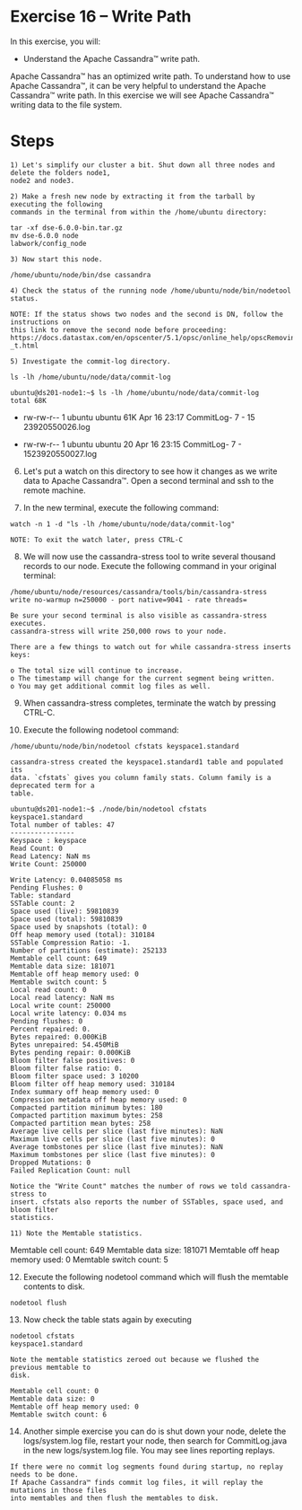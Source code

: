 # Exercise 16 – Write Path

In this exercise, you will:

- Understand the Apache Cassandra™ write path.

Apache Cassandra™ has an optimized write path. To understand how to use Apache Cassandra™,
it can be very helpful to understand the Apache Cassandra™ write path. In this exercise we will
see Apache Cassandra™ writing data to the file system.

# Steps

```
1) Let's simplify our cluster a bit. Shut down all three nodes and delete the folders node1,
node2 and node3.
```
```
2) Make a fresh new node by extracting it from the tarball by executing the following
commands in the terminal from within the /home/ubuntu directory:
```
```
tar -xf dse-6.0.0-bin.tar.gz
mv dse-6.0.0 node
labwork/config_node
```
```
3) Now start this node.
```
```
/home/ubuntu/node/bin/dse cassandra
```
```
4) Check the status of the running node /home/ubuntu/node/bin/nodetool status.
```
```
NOTE: If the status shows two nodes and the second is DN, follow the instructions on
this link to remove the second node before proceeding:
https://docs.datastax.com/en/opscenter/5.1/opsc/online_help/opscRemovingPackages
_t.html
```
```
5) Investigate the commit-log directory.
```
```
ls -lh /home/ubuntu/node/data/commit-log
```
```
ubuntu@ds201-node1:~$ ls -lh /home/ubuntu/node/data/commit-log
total 68K
```
- rw-rw-r-- 1 ubuntu ubuntu 61K Apr 16 23:17 CommitLog- 7 - 15 23920550026.log


- rw-rw-r-- 1 ubuntu ubuntu 20 Apr 16 23:15 CommitLog- 7 - 1523920550027.log

6) Let's put a watch on this directory to see how it changes as we write data to
Apache Cassandra™. Open a second terminal and ssh to the remote machine.

7) In the new terminal, execute the following command:

```
watch -n 1 -d "ls -lh /home/ubuntu/node/data/commit-log"
```
```
NOTE: To exit the watch later, press CTRL-C
```
8) We will now use the cassandra-stress tool to write several thousand records to our
node. Execute the following command in your original terminal:

```
/home/ubuntu/node/resources/cassandra/tools/bin/cassandra-stress
write no-warmup n=250000 - port native=9041 - rate threads=
```
```
Be sure your second terminal is also visible as cassandra-stress executes.
cassandra-stress will write 250,000 rows to your node.
```
```
There are a few things to watch out for while cassandra-stress inserts keys:
```
```
o The total size will continue to increase.
o The timestamp will change for the current segment being written.
o You may get additional commit log files as well.
```
9) When cassandra-stress completes, terminate the watch by pressing CTRL-C.

10) Execute the following nodetool command:

```
/home/ubuntu/node/bin/nodetool cfstats keyspace1.standard
```
```
cassandra-stress created the keyspace1.standard1 table and populated its
data. `cfstats` gives you column family stats. Column family is a deprecated term for a
table.
```
```
ubuntu@ds201-node1:~$ ./node/bin/nodetool cfstats
keyspace1.standard
Total number of tables: 47
----------------
Keyspace : keyspace
Read Count: 0
Read Latency: NaN ms
Write Count: 250000
```

```
Write Latency: 0.04085058 ms
Pending Flushes: 0
Table: standard
SSTable count: 2
Space used (live): 59810839
Space used (total): 59810839
Space used by snapshots (total): 0
Off heap memory used (total): 310184
SSTable Compression Ratio: -1.
Number of partitions (estimate): 252133
Memtable cell count: 649
Memtable data size: 181071
Memtable off heap memory used: 0
Memtable switch count: 5
Local read count: 0
Local read latency: NaN ms
Local write count: 250000
Local write latency: 0.034 ms
Pending flushes: 0
Percent repaired: 0.
Bytes repaired: 0.000KiB
Bytes unrepaired: 54.450MiB
Bytes pending repair: 0.000KiB
Bloom filter false positives: 0
Bloom filter false ratio: 0.
Bloom filter space used: 3 10200
Bloom filter off heap memory used: 310184
Index summary off heap memory used: 0
Compression metadata off heap memory used: 0
Compacted partition minimum bytes: 180
Compacted partition maximum bytes: 258
Compacted partition mean bytes: 258
Average live cells per slice (last five minutes): NaN
Maximum live cells per slice (last five minutes): 0
Average tombstones per slice (last five minutes): NaN
Maximum tombstones per slice (last five minutes): 0
Dropped Mutations: 0
Failed Replication Count: null
```
```
Notice the "Write Count" matches the number of rows we told cassandra-stress to
insert. cfstats also reports the number of SSTables, space used, and bloom filter
statistics.
```
```
11) Note the Memtable statistics.
```
Memtable cell count: 649
Memtable data size: 181071
Memtable off heap memory used: 0
Memtable switch count: 5


12) Execute the following nodetool command which will flush the memtable contents to
disk.

```
nodetool flush
```
13) Now check the table stats again by executing

```
nodetool cfstats
keyspace1.standard
```
```
Note the memtable statistics zeroed out because we flushed the previous memtable to
disk.
```
```
Memtable cell count: 0
Memtable data size: 0
Memtable off heap memory used: 0
Memtable switch count: 6
```
14) Another simple exercise you can do is shut down your node, delete the
logs/system.log file, restart your node, then search for CommitLog.java in the
new logs/system.log file. You may see lines reporting replays.

```
If there were no commit log segments found during startup, no replay needs to be done.
If Apache Cassandra™ finds commit log files, it will replay the mutations in those files
into memtables and then flush the memtables to disk.
```

